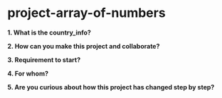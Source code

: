 # project-array-of-numbers

**1. What is the country_info?**



**2. How can you make this project and collaborate?**



**3. Requirement to start?**



**4. For whom?**



**5. Are you curious about how this project has changed step by step?**

